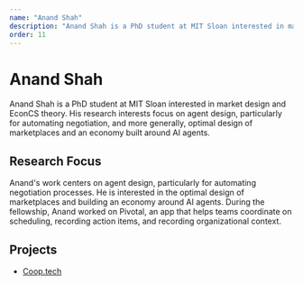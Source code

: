 ```yaml
---
name: "Anand Shah"
description: "Anand Shah is a PhD student at MIT Sloan interested in market design and EconCS theory. His research interests focus on agent design, particularly for automating negotiation, and more generally, optimal design of marketplaces and an economy built around AI agents."
order: 11
---
```


# Anand Shah

Anand Shah is a PhD student at MIT Sloan interested in market design and EconCS theory. His research interests focus on agent design, particularly for automating negotiation, and more generally, optimal design of marketplaces and an economy built around AI agents.

## Research Focus

Anand's work centers on agent design, particularly for automating negotiation processes. He is interested in the optimal design of marketplaces and building an economy around AI agents. During the fellowship, Anand worked on Pivotal, an app that helps teams coordinate on scheduling, recording action items, and recording organizational context.

## Projects

- [Coop.tech](https://coop.tech)
